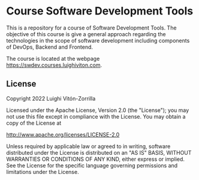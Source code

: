 # Course Software Development Tools

This is a repository for a course of Software Development Tools. The
objective of this course is give a general approach regarding the technologies
in the scope of software development including components of DevOps, Backend
and Frontend. 

The course is located at the webpage
https://swdev.courses.luighiviton.com.

## License

Copyright 2022 Luighi Vitón-Zorrilla

Licensed under the Apache License, Version 2.0 (the "License"); you may not use this file except in compliance with the License. You may obtain a copy of the License at

http://www.apache.org/licenses/LICENSE-2.0

Unless required by applicable law or agreed to in writing, software distributed under the License is distributed on an "AS IS" BASIS, WITHOUT WARRANTIES OR CONDITIONS OF ANY KIND, either express or implied. See the License for the specific language governing permissions and limitations under the License.

